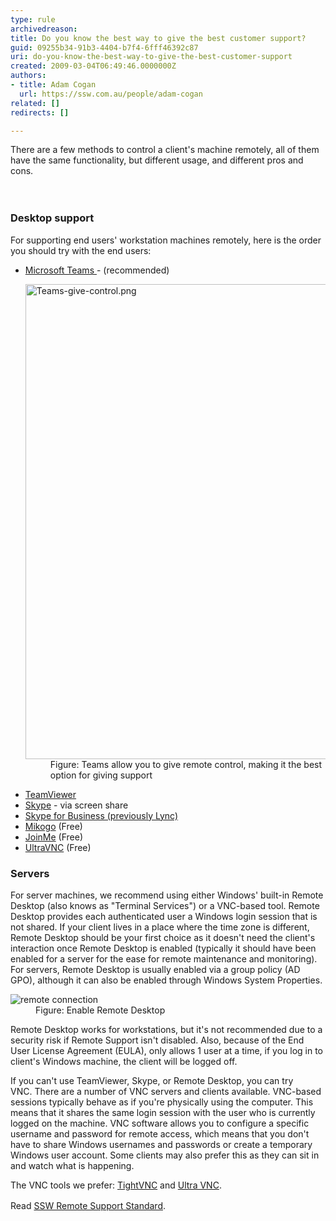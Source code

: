 ```yaml
---
type: rule
archivedreason: 
title: Do you know the best way to give the best customer support?
guid: 09255b34-91b3-4404-b7f4-6fff46392c87
uri: do-you-know-the-best-way-to-give-the-best-customer-support
created: 2009-03-04T06:49:46.0000000Z
authors:
- title: Adam Cogan
  url: https://ssw.com.au/people/adam-cogan
related: []
redirects: []

---
```



There are a few methods to control a client's machine remotely, all of them have the same functionality, but different usage, and different pros and cons. 
<br>
<br><excerpt class='endintro'></excerpt><br>
<h3 class="ssw15-rteElement-H3">Desktop support<br></h3><p>For supporting end users' workstation machines remotely, here is the order you should try with the end users&#58;</p><ul><li>
      <a href="https&#58;//products.office.com/en-AU/microsoft-teams/group-chat-software">Microsoft Teams </a> - (recommended) 
      <dl class="image"><dt>
            <img src="/PublishingImages/Teams-give-control.png" alt="Teams-give-control.png" style="width&#58;760px;" />
         </dt><dd>Figure&#58; Teams allow you to give remote control, making it the best option for giving support 
            <br></dd></dl></li><li>
      <a href="http&#58;//www.ssw.com.au/ssw/Standards/Support/RemoteSupportViaTeamViewer.aspx" shape="rect">TeamViewer</a>&#160;&#160;</li><li>
      <a href="http&#58;//www.skype.com/">Skype</a>&#160;- via screen&#160;share&#160;</li><li>
      <a href="https&#58;//www.skype.com/en/business/skype-for-business/">Skype for Business (previously Lync)</a></li><li>
      <a href="https&#58;//www.mikogo.com/">Mikogo</a>&#160;(Free)</li><li>
      <a href="https&#58;//www.join.me/">JoinMe</a>&#160;(Free)</li><li>
      <a href="http&#58;//www.ssw.com.au/ssw/Standards/Support/RemoteSupportViaUltraVNC.aspx" shape="rect">UltraVNC</a>&#160;(Free)<br></li></ul><h3 class="ssw15-rteElement-H3">Servers<br></h3><p>For server machines, we recommend using either Windows' built-in Remote Desktop (also knows as &quot;Terminal Services&quot;) or a VNC-based tool. Remote Desktop provides each authenticated user a Windows login session that is not shared.&#160;If your client lives in a place where the time zone is different, Remote Desktop should be your first choice as it doesn't need the client's interaction once Remote Desktop is enabled (typically it should have been enabled for a server for the ease for remote maintenance and monitoring). For servers, Remote Desktop is usually enabled via a group policy (AD GPO), although it can also be enabled through Windows System Properties.<br></p><dl class="image"><dt>
      <img alt="remote connection" src="/PublishingImages/remoteconnection.png" border="0" />
   </dt><dd>Figure&#58; Enable Remote Desktop </dd></dl><p>Remote Desktop works for workstations, but it's not recommended due to a security risk if Remote Support isn't disabled. Also, because of the End User License Agreement (EULA), only allows 1 user at a time, if you log in to client's Windows machine, the client will be logged off.</p><p>If you can't use TeamViewer, Skype,&#160;or Remote Desktop, you can try VNC.&#160;There are a number of VNC servers and clients available.&#160;VNC-based sessions typically behave as if you're physically using the computer. This means that it shares the same login session with the user who is currently logged on the machine. VNC software allows you to configure a specific username and password for remote access, which means that you don't have to share Windows usernames&#160;and passwords or create a temporary Windows user account.&#160;Some clients may also prefer this as they can sit in and watch what is happening.<br></p><p>The VNC tools we prefer&#58; ​​<a href="http&#58;//www.ssw.com.au/ssw/Redirect/tightvnc.htm">TightVNC</a> and​ <a href="http&#58;//www.ssw.com.au/ssw/Redirect/ultravnc.htm" target="_blank" shape="rect">Ultra VNC</a>.</p><p>Read <a href="http&#58;//www.ssw.com.au/ssw/Standards/Support/RemoteSupportSampleScript.aspx" shape="rect" style="line-height&#58;1.6;">SSW Remote Support Standard</a>.</p>



